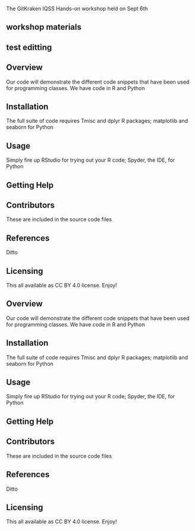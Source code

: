 The GitKraken IQSS Hands-on workshop held on Sept 6th


## workshop materials 

## test editting 

## Overview
Our code will demonstrate the different code snippets that have been used
for programming classes. We have code in R and Python

## Installation 
The full suite of code requires Tmisc and dplyr R packages;
matplotlib and seaborn for Python

## Usage
Simply fire up RStudio for trying out your R code; Spyder, the IDE, for Python

## Getting Help

## Contributors
These are included in the source code files

## References
Ditto

## Licensing
This all available as CC BY 4.0 license. Enjoy!

## Overview
Our code will demonstrate the different code snippets that have been used
for programming classes. We have code in R and Python

## Installation 
The full suite of code requires Tmisc and dplyr R packages;
matplotlib and seaborn for Python

## Usage
Simply fire up RStudio for trying out your R code; Spyder, the IDE, for Python

## Getting Help

## Contributors
These are included in the source code files

## References
Ditto

## Licensing
This all available as CC BY 4.0 license. Enjoy!

